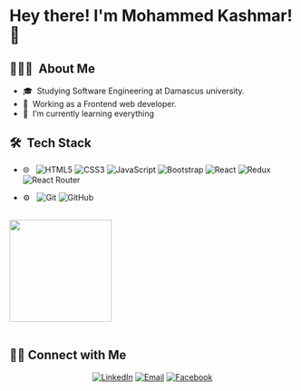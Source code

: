 # Hey there! I'm Mohammed Kashmar! 👋


## 👨🏻&zwj;💻 &nbsp;About Me


 - 🎓&nbsp; Studying Software Engineering at Damascus university.
 - 💼&nbsp; Working as a Frontend web developer.
 - 🧠&nbsp; I’m currently learning everything 


## 🛠 &nbsp;Tech Stack

 - 🌐 &nbsp; ![HTML5](https://img.shields.io/badge/html5-%23E34F26.svg?style=for-the-badge&logo=html5&logoColor=white)
![CSS3](https://img.shields.io/badge/css3-%231572B6.svg?style=for-the-badge&logo=css3&logoColor=white)
![JavaScript](https://img.shields.io/badge/javascript-%23323330.svg?style=for-the-badge&logo=javascript&logoColor=%23F7DF1E)
![Bootstrap](https://img.shields.io/badge/bootstrap-%238511FA.svg?style=for-the-badge&logo=bootstrap&logoColor=white)
![React](https://img.shields.io/badge/react-%2320232a.svg?style=for-the-badge&logo=react&logoColor=%2361DAFB)
![Redux](https://img.shields.io/badge/redux-%23593d88.svg?style=for-the-badge&logo=redux&logoColor=white)
![React Router](https://img.shields.io/badge/React_Router-CA4245?style=for-the-badge&logo=react-router&logoColor=white)






- ⚙️ &nbsp; 
![Git](https://img.shields.io/badge/git-%23F05033.svg?style=for-the-badge&logo=git&logoColor=white)
![GitHub](https://img.shields.io/badge/github-%23121011.svg?style=for-the-badge&logo=github&logoColor=white)

<br/>

<a href="https://github.com/Mohammed-Kashmar" style="display:flex;">
  <img height="180em" src="https://github-readme-stats.vercel.app/api/top-langs/?username=Mohammed-Kashmar&theme=react&layout=compact" />
</a>

<br/>

## 🤝🏻 Connect with Me 
<p align="center">
 <a href="https://www.linkedin.com/in/mohammed-kashmar-9a01111ab"><img alt="LinkedIn" src="https://img.shields.io/badge/linkedin-%230077B5.svg?style=for-the-badge&logo=linkedin&logoColor=white"></a>
 <a href="mailto:mohammedkashmar126@gmail.com"><img alt="Email" src="https://img.shields.io/badge/Gmail-D14836?style=for-the-badge&logo=gmail&logoColor=white"></a>
 <a href="https://www.facebook.com/profile.php?id=100012875777127&mibextid=ZbWKwL"><img alt="Facebook" src="https://img.shields.io/badge/Facebook-%231877F2.svg?style=for-the-badge&logo=Facebook&logoColor=white"></a>
</p>
